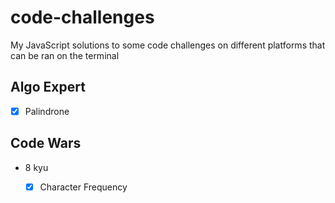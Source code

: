 # code-challenges
My JavaScript solutions to some code challenges on different platforms that can be ran on the terminal

## Algo Expert
- [x] Palindrone
## Code Wars
- 8 kyu
	- [x] Character Frequency



